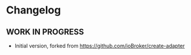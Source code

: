 # Changelog

<!--
	Placeholder for the next version:
	## __WORK IN PROGRESS__
	(at the beginning of a new line )
-->
## __WORK IN PROGRESS__
* Initial version, forked from https://github.com/ioBroker/create-adapter
